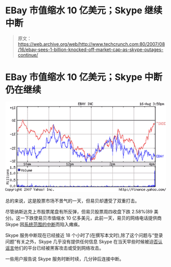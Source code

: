 # EBay 市值缩水 10 亿美元；Skype 继续中断 

> 原文：<https://web.archive.org/web/http://www.techcrunch.com:80/2007/08/16/ebay-sees-1-billion-knocked-off-market-cap-as-skype-outages-continue/>

# EBay 市值缩水 10 亿美元；Skype 中断仍在继续

![ebay.png](img/a10dbb88422b225d022d4408db1ab985.png)

总的来说，这是股票市场不景气的一天，但易贝却遭受了双重打击。

尽管纳斯达克上市股票尾盘有所反弹，但易贝股票周四收盘下跌 2.58%(89 美分)。这一下跌使易贝市值缩水 10 亿多美元，此前一天，易贝的网络电话提供商 Skype 因[系统范围的中断](https://web.archive.org/web/20221021232039/http://www.beta.techcrunch.com/2007/08/16/skype-suffers-major-outage/)而陷入瘫痪。

Skype 服务中断现在已经接近 18 个小时了(在撰写本文时),除了这个问题与“登录问题”有关之外，Skype 几乎没有提供任何信息 Skype 在当天早些时候被迫[否认谣言](https://web.archive.org/web/20221021232039/http://heartbeat.skype.com/2007/08/the_latest_on_the_skype_signon.html)他们的平台已经被黑客攻击或受到网络攻击。

一些用户报告说 Skype 服务时断时续，几分钟后连接中断。